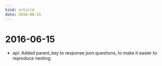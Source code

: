 ```yaml
---
kind: article
date: 2016-06-15
---
```


# 2016-06-15

* api: Added parent_key to response json questions, to make it easier to reproduce nesting.


